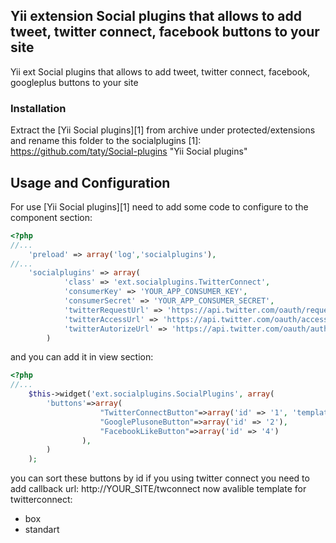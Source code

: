 ## Yii extension Social plugins that allows to add tweet, twitter connect, facebook buttons to your site
Yii ext Social plugins that allows to add tweet, twitter connect, facebook, googleplus buttons to your site  

### Installation ###

Extract the [Yii Social plugins][1] from archive under protected/extensions and rename this folder to the socialplugins
[1]: https://github.com/taty/Social-plugins        "Yii Social plugins"

## Usage and Configuration ##

For use [Yii Social plugins][1] need to add some code to configure to the component section:

``` php
<?php
//...
	'preload' => array('log','socialplugins'),
//...
	'socialplugins' => array(
            'class' => 'ext.socialplugins.TwitterConnect',
            'consumerKey' => 'YOUR_APP_CONSUMER_KEY',
            'consumerSecret' => 'YOUR_APP_CONSUMER_SECRET',
            'twitterRequestUrl' => 'https://api.twitter.com/oauth/request_token',
            'twitterAccessUrl' => 'https://api.twitter.com/oauth/access_token',
            'twitterAutorizeUrl' => 'https://api.twitter.com/oauth/authorize' 
        )
```
and you can add it in view section:

``` php
<?php 
//... 
    $this->widget('ext.socialplugins.SocialPlugins', array(
		'buttons'=>array(
                    "TwitterConnectButton"=>array('id' => '1', 'template'=>'box'),
                    "GooglePlusoneButton"=>array('id' => '2'),
                    "FacebookLikeButton"=>array('id' => '4')
                ),                
       	)
    );      
```
you can sort these buttons by id
if you using twitter connect you need to add callback url: http://YOUR_SITE/twconnect
now avalible template for twitterconnect:

- box
- standart

